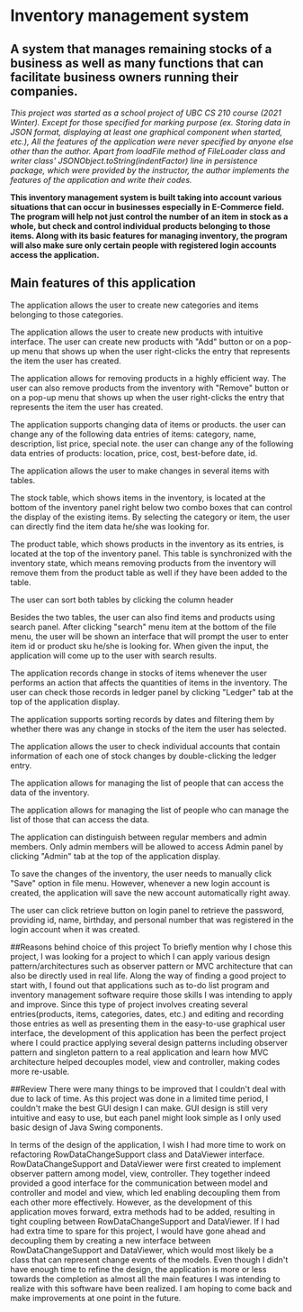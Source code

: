 # Inventory management system

## A system that manages remaining stocks of a business as well as many functions that can facilitate business owners running their companies.

_This project was started as a school project of UBC CS 210 course (2021 Winter). Except for those specified for marking purpose (ex. Storing data in JSON format, displaying at least one graphical component when started, etc.),
All the features of the application were never specified by anyone else other than the author. Apart from loadFile method of FileLoader class and writer class' JSONObject.toString(indentFactor) line in persistence package, 
which were provided by the instructor, the author implements the features of the application and write their codes._



**This inventory management system is built taking into account various situations that can occur in businesses especially in E-Commerce field.
The program will help not just control the number of an item in stock as a whole, but check and control individual products belonging to those items.
Along with its basic features for managing inventory, the program will also make sure only certain people with registered login accounts access the application.**



## Main features of this application

The application allows the user to create new categories and items belonging to those categories.

The application allows the user to create new products with intuitive interface. 
The user can create new products with "Add" button or on a pop-up menu that shows up when the user right-clicks the entry that represents the item the user has created.

The application allows for removing products in a highly efficient way.
The user can also remove products from the inventory with "Remove" button or on a pop-up menu that shows up when the user right-clicks the entry that represents the item the user has created.

The application supports changing data of items or products.
the user can change any of the following data entries of items: category, name, description, list price, special note.
the user can change any of the following data entries of products: location, price, cost, best-before date, id.


The application allows the user to make changes in several items with tables.

The stock table, which shows items in the inventory, is located at the bottom of the inventory panel right below two combo boxes that can control the display of the existing items.
By selecting the category or item, the user can directly find the item data he/she was looking for.

The product table, which shows products in the inventory as its entries, is located at the top of the inventory panel. 
This table is synchronized with the inventory state, which means removing products from the inventory will remove them from the product table as well if they have been added to the table.

The user can sort both tables by clicking the column header

Besides the two tables, the user can also find items and products using search panel. 
After clicking "search" menu item at the bottom of the file menu, the user will be shown an interface that will prompt the user to enter item id or product sku he/she is looking for.
When given the input, the application will come up to the user with search results.

The application records change in stocks of items whenever the user performs an action that affects the quantities of items in the inventory.
The user can check those records in ledger panel by clicking "Ledger" tab at the top of the application display.

The application supports sorting records by dates and filtering them by whether there was any change in stocks of the item the user has selected.

The application allows the user to check individual accounts that contain information of each one of stock changes by double-clicking the ledger entry.

The application allows for managing the list of people that can access the data of the inventory.

The application allows for managing the list of people who can manage the list of those that can access the data.

The application can distinguish between regular members and admin members. Only admin members will be allowed to access Admin panel by clicking "Admin" tab at the top of the application display.

To save the changes of the inventory, the user needs to manually click "Save" option in file menu. 
However, whenever a new login account is created, the application will save the new account automatically right away.

The user can click retrieve button on login panel to retrieve the password, providing id, name, birthday, and personal number that was registered in the login account when it was created.





##Reasons behind choice of this project
To briefly mention why I chose this project, I was looking for a project to which I can apply various design pattern/architectures such as observer pattern or MVC architecture 
that can also be directly used in real life. Along the way of finding a good project to start with, I found out that applications such as to-do list program and inventory management software
require those skills I was intending to apply and improve. Since this type of project involves creating several entries(products, items, categories, dates, etc.) and
editing and recording those entries as well as presenting them in the easy-to-use graphical user interface, the development of this application has been the perfect project 
where I could practice applying several design patterns including observer pattern and singleton pattern to a real application and 
learn how MVC architecture helped decouples model, view and controller, making codes more re-usable.



##Review
There were many things to be improved that I couldn't deal with due to lack of time.
As this project was done in a limited time period, I couldn't make the best GUI design I can make. 
GUI design is still very intuitive and easy to use, but each panel might look simple as I only used basic design of Java Swing components.


In terms of the design of the application, I wish I had more time to work on refactoring RowDataChangeSupport class and DataViewer interface.
RowDataChangeSupport and DataViewer were first created to implement observer pattern among model, view, controller. 
They together indeed provided a good interface for the communication between model and controller and model and view, which led enabling decoupling them from each other more effectively.
However, as the development of this application moves forward, extra methods had to be added, resulting in tight coupling between RowDataChangeSupport and DataViewer.
If I had had extra time to spare for this project, I would have gone ahead and decoupling them
by creating a new interface between RowDataChangeSupport and DataViewer, which would most likely be a class that can represent change events of the models.
Even though I didn't have enough time to refine the design, the application is more or less towards the completion as almost all the main features I was intending to realize with this software have been realized.
I am hoping to come back and make improvements at one point in the future.




